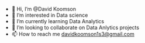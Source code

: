 - 👋 Hi, I’m @David Koomson
- 👀 I’m interested in Data science
- 🌱 I’m currently learning Data Analytics
- 💞️ I’m looking to collaborate on Data Anlytics projects
- 📫 How to reach me davidkoomson1s3@gmail.com

<!---
dav-cpu/dav-cpu is a ✨ special ✨ repository because its `README.md` (this file) appears on your GitHub profile.
You can click the Preview link to take a look at your changes.
--->
